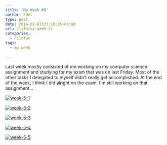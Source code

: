 ```yaml
---
title: 'My Week #5'
author: Edel
type: post
date: 2014-02-02T21:10:25+00:00
url: /life/my-week-5/
categories:
  - Filofax
tags:
  - my week

---
```

Last week mostly consisted of me working on my computer science assignment and studying for my exam that was on last Friday. Most of the other tasks I delegated to myself didn't really get accomplished. At the end of the week, I think I did alright on the exam. I'm still working on that assignment&#8230;

[<img src="http://scattered.me/wp-content/uploads/2014/02/week-5-1.png" alt="week-5-1" class="img-responsive" />][1]

[<img src="http://scattered.me/wp-content/uploads/2014/02/week-5-2.png" alt="week-5-2" class="img-responsive" />][2]

[<img src="http://scattered.me/wp-content/uploads/2014/02/week-5-3.png" alt="week-5-3" class="img-responsive" />][3]

[<img src="http://scattered.me/wp-content/uploads/2014/02/week-5-4.png" alt="week-5-4" class="img-responsive" />][4]

[<img src="http://scattered.me/wp-content/uploads/2014/02/week-5-5.png" alt="week-5-5" class="img-responsive" />][5]




 [1]: http://scattered.me/wp-content/uploads/2014/02/week-5-1.png
 [2]: http://scattered.me/wp-content/uploads/2014/02/week-5-2.png
 [3]: http://scattered.me/wp-content/uploads/2014/02/week-5-3.png
 [4]: http://scattered.me/wp-content/uploads/2014/02/week-5-4.png
 [5]: http://scattered.me/wp-content/uploads/2014/02/week-5-5.png